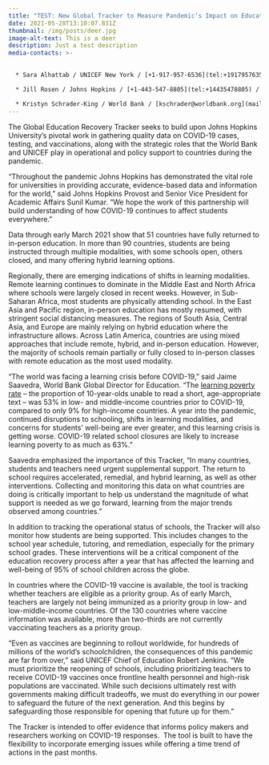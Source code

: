 ```yaml
---
title: "TEST: New Global Tracker to Measure Pandemic’s Impact on Education Worldwide"
date: 2021-05-28T13:10:07.831Z
thumbnail: /img/posts/deer.jpg
image-alt-text: This is a deer
description: Just a test description
media-contacts: >-
  

  * Sara Alhattab / UNICEF New York / [+1-917-957-6536](tel:+19179576356) / [salhattab@unicef.org](mailto:salhattab@unicef.org) / [UNICEF release](https://www.unicef.org/press-releases/new-global-tracker-measure-pandemics-impact-education-worldwide)

  * Jill Rosen / Johns Hopkins / [+1-443-547-8805](tel:+14435478805) / [jrosen@jhu.edu](mailto:jrosen@jhu.edu) / [Johns Hopkins release](https://releases.jhu.edu/2021/03/26/new-global-tracker-to-measure-pandemics-impact-on-education-worldwide/)

  * Kristyn Schrader-King / World Bank / [kschrader@worldbank.org](mailto:kschrader@worldbank.org) / [World Bank release](https://www.worldbank.org/en/news/press-release/2021/03/26/new-global-tracker-to-measure-pandemic-s-impact-on-education-worldwide)
---
```



The Global Education Recovery Tracker seeks to build upon Johns Hopkins University’s pivotal work in gathering quality data on COVID-19 cases, testing, and vaccinations, along with the strategic roles that the World Bank and UNICEF play in operational and policy support to countries during the pandemic.

“Throughout the pandemic Johns Hopkins has demonstrated the vital role for universities in providing accurate, evidence-based data and information for the world,” said Johns Hopkins Provost and Senior Vice President for Academic Affairs Sunil Kumar. “We hope the work of this partnership will build understanding of how COVID-19 continues to affect students everywhere.”

Data through early March 2021 show that 51 countries have fully returned to in-person education. In more than 90 countries, students are being instructed through multiple modalities, with some schools open, others closed, and many offering hybrid learning options.

Regionally, there are emerging indications of shifts in learning modalities. Remote learning continues to dominate in the Middle East and North Africa where schools were largely closed in recent weeks. However, in Sub-Saharan Africa, most students are physically attending school. In the East Asia and Pacific region, in-person education has mostly resumed, with stringent social distancing measures. The regions of South Asia, Central Asia, and Europe are mainly relying on hybrid education where the infrastructure allows. Across Latin America, countries are using mixed approaches that include remote, hybrid, and in-person education. However, the majority of schools remain partially or fully closed to in-person classes with remote education as the most used modality.

“The world was facing a learning crisis before COVID-19,” said Jaime Saavedra, World Bank Global Director for Education. “The [learning poverty rate](https://www.worldbank.org/en/topic/education/brief/learning-poverty) – the proportion of 10-year-olds unable to read a short, age-appropriate text – was 53% in low- and middle-income countries prior to COVID-19, compared to only 9% for high-income countries. A year into the pandemic, continued disruptions to schooling, shifts in learning modalities, and concerns for students’ well-being are ever greater, and this learning crisis is getting worse. COVID-19 related school closures are likely to increase learning poverty to as much as 63%.”

Saavedra emphasized the importance of this Tracker, “In many countries, students and teachers need urgent supplemental support. The return to school requires accelerated, remedial, and hybrid learning, as well as other interventions. Collecting and monitoring this data on what countries are doing is critically important to help us understand the magnitude of what support is needed as we go forward, learning from the major trends observed among countries.”  

In addition to tracking the operational status of schools, the Tracker will also monitor how students are being supported. This includes changes to the school year schedule, tutoring, and remediation, especially for the primary school grades. These interventions will be a critical component of the education recovery process after a year that has affected the learning and well-being of 95% of school children across the globe.

In countries where the COVID-19 vaccine is available, the tool is tracking whether teachers are eligible as a priority group. As of early March, teachers are largely not being immunized as a priority group in low- and low-middle-income countries. Of the 130 countries where vaccine information was available, more than two-thirds are not currently vaccinating teachers as a priority group.

“Even as vaccines are beginning to rollout worldwide, for hundreds of millions of the world’s schoolchildren, the consequences of this pandemic are far from over,” said UNICEF Chief of Education Robert Jenkins. “We must prioritize the reopening of schools, including prioritizing teachers to receive COVID-19 vaccines once frontline health personnel and high-risk populations are vaccinated. While such decisions ultimately rest with governments making difficult tradeoffs, we must do everything in our power to safeguard the future of the next generation. And this begins by safeguarding those responsible for opening that future up for them.”

The Tracker is intended to offer evidence that informs policy makers and researchers working on COVID-19 responses.  The tool is built to have the flexibility to incorporate emerging issues while offering a time trend of actions in the past months.